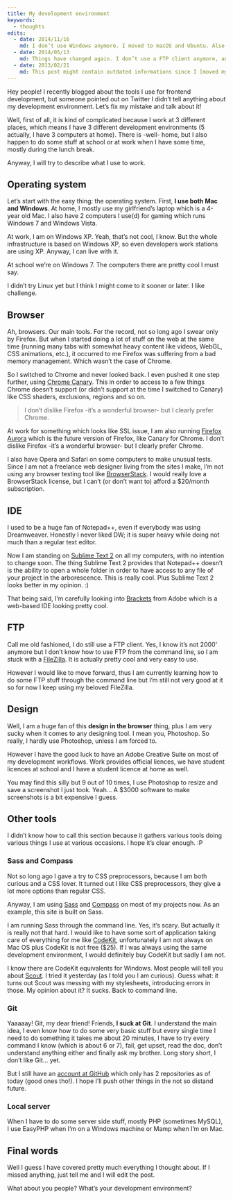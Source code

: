 ```yaml
---
title: My development environment
keywords:
  - thoughts
edits:
  - date: 2014/11/16
    md: I don’t use Windows anymore. I moved to macOS and Ubuntu. Also I don’t use Canary/Aurora anymore, I switched back to regular versions. I updated Sublime Text to v3. And I suck much less at Git.
  - date: 2014/05/13
    md: Things have changed again. I don’t use a FTP client anymore, and I have ditched Compass from nearly all my projects.
  - date: 2013/02/21
    md: This post might contain outdated informations since I [moved my site to Jekyll and GitHub Pages](/2013/02/21/moving-to-jekyll/).
---
```


Hey people! I recently blogged about the tools I use for frontend development, but someone pointed out on Twitter I didn’t tell anything about my development environment. Let’s fix my mistake and talk about it!

Well, first of all, it is kind of complicated because I work at 3 different places, which means I have 3 different development environments (5 actually, I have 3 computers at home). There is -well- home, but I also happen to do some stuff at school or at work when I have some time, mostly during the lunch break.

Anyway, I will try to describe what I use to work.

## Operating system

Let’s start with the easy thing: the operating system. First, **I use both Mac and Windows**. At home, I mostly use my girlfriend’s laptop which is a 4-year old Mac. I also have 2 computers I use(d) for gaming which runs Windows 7 and Windows Vista.

At work, I am on Windows XP. Yeah, that’s not cool, I know. But the whole infrastructure is based on Windows XP, so even developers work stations are using XP. Anyway, I can live with it.

At school we’re on Windows 7. The computers there are pretty cool I must say.

I didn’t try Linux yet but I think I might come to it sooner or later. I like challenge.

## Browser

Ah, browsers. Our main tools. For the record, not so long ago I swear only by Firefox. But when I started doing a lot of stuff on the web at the same time (running many tabs with somewhat heavy content like videos, WebGL, CSS animations, etc.), it occurred to me Firefox was suffering from a bad memory management. Which wasn’t the case of Chrome.

So I switched to Chrome and never looked back. I even pushed it one step further, using [Chrome Canary](https://www.google.com/intl/en/chrome/browser/canary.html). This in order to access to a few things Chrome doesn’t support (or didn’t support at the time I switched to Canary) like CSS shaders, exclusions, regions and so on.

> I don’t dislike Firefox -it’s a wonderful browser- but I clearly prefer Chrome.

At work for something which looks like SSL issue, I am also running [Firefox Aurora](https://www.mozilla.org/fr/firefox/channel/) which is the future version of Firefox, like Canary for Chrome. I don’t dislike Firefox -it’s a wonderful browser- but I clearly prefer Chrome.

I also have Opera and Safari on some computers to make unusual tests. Since I am not a freelance web designer living from the sites I make, I’m not using any browser testing tool like [BrowserStack](https://www.browserstack.com/). I would really love a BrowserStack license, but I can’t (or don’t want to) afford a $20/month subscription.

## IDE

I used to be a huge fan of Notepad++, even if everybody was using Dreamweaver. Honestly I never liked DW; it is super heavy while doing not much than a regular text editor.

Now I am standing on [Sublime Text 2](http://www.sublimetext.com/2) on all my computers, with no intention to change soon. The thing Sublime Text 2 provides that Notepad++ doesn’t is the ability to open a whole folder in order to have access to any file of your project in the arborescence. This is really cool. Plus Sublime Text 2 looks better in my opinion. :)

That being said, I’m carefully looking into [Brackets](http://brackets.io/) from Adobe which is a web-based IDE looking pretty cool.

## FTP

Call me old fashioned, I do still use a FTP client. Yes, I know it’s not 2000' anymore but I don’t know how to use FTP from the command line, so I am stuck with a [FileZilla](https://filezilla-project.org/). It is actually pretty cool and very easy to use.

However I would like to move forward, thus I am currently learning how to do some FTP stuff through the command line but I’m still not very good at it so for now I keep using my beloved FileZilla.

## Design

Well, I am a huge fan of this **design in the browser** thing, plus I am very sucky when it comes to any designing tool. I mean you, Photoshop. So really, I hardly use Photoshop, unless I am forced to.

However I have the good luck to have an Adobe Creative Suite on most of my development workflows. Work provides official liences, we have student licences at school and I have a student licence at home as well.

You may find this silly but 9 out of 10 times, I use Photoshop to resize and save a screenshot I just took. Yeah… A $3000 software to make screenshots is a bit expensive I guess.

## Other tools

I didn’t know how to call this section because it gathers various tools doing various things I use at various occasions. I hope it’s clear enough. :P

### Sass and Compass

Not so long ago I gave a try to CSS preprocessors, because I am both curious and a CSS lover. It turned out I like CSS preprocessors, they give a lot more options than regular CSS.

Anyway, I am using [Sass](https://sass-lang.com/) and [Compass](https://compass-style.org/) on most of my projects now. As an example, this site is built on Sass.

I am running Sass through the command line. Yes, it’s scary. But actually it is really not that hard. I would like to have some sort of application taking care of everything for me like [CodeKit](https://codekitapp.com/), unfortunately I am not always on Mac OS plus CodeKit is not free ($25). If I was always using the same development environment, I would definitely buy CodeKit but sadly I am not.

I know there are CodeKit equivalents for Windows. Most people will tell you about [Scout](https://mhs.github.io/scout-app/). I tried it yesterday (as I told you I am curious). Guess what: it turns out Scout was messing with my stylesheets, introducing errors in those. My opinion about it? It sucks. Back to command line.

### Git

Yaaaaay! Git, my dear friend! Friends, **I suck at Git**. I understand the main idea, I even know how to do some very basic stuff but every single time I need to do something it takes me about 20 minutes, I have to try every command I know (which is about 6 or 7), fail, get upset, read the doc, don’t understand anything either and finally ask my brother. Long story short, I don’t like Git… yet.

But I still have an [account at GitHub](https://github.com/HugoGiraudel) which only has 2 repositories as of today (good ones tho!). I hope I’ll push other things in the not so distand future.

### Local server

When I have to do some server side stuff, mostly PHP (sometimes MySQL), I use EasyPHP when I’m on a Windows machine or Mamp when I’m on Mac.

## Final words

Well I guess I have covered pretty much everything I thought about. If I missed anything, just tell me and I will edit the post.

What about you people? What’s your development environment?
